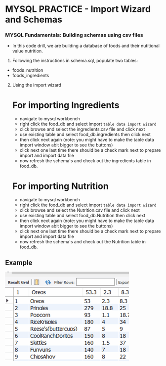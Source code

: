 # MYSQL PRACTICE - Import Wizard and Schemas #


### MYSQL Fundamentals: Building schemas using csv files ###

- In this code drill, we are building a database of foods and their nutitional value nutrition.

1. Following the instructions in schema.sql, populate two tables:
- foods_nutrition
- foods_ingredients

2. Using the import wizard
    # For importing Ingredients
    - navigate to mysql workbench
    - right click the food_db and select import `table data import wizard`
    - click browse and select the ingredients.csv file and click next
    - use existing table and select food_db.ingredients then click next
    - then click next again (note: you might have to make the table data import window abit bigger to see the buttons)
    - click next one last time there should be a check mark next to prepare import and import data file 
    - now refresh the schema's and check out the ingredients table in food_db.

    # For importing Nutrition
    - navigate to mysql workbench
    - right click the food_db and select import `table data import wizard`
    - click browse and select the Nutrition.csv file and click next
    - use existing table and select food_db.Nutrition then click next
    - then click next again (note: you might have to make the table data import window abit bigger to see the buttons)
    - click next one last time there should be a check mark next to prepare import and import data file 
    - now refresh the schema's and check out the Nutrition table in food_db.

## Example
![food](./images/foodNutrition.gif)
